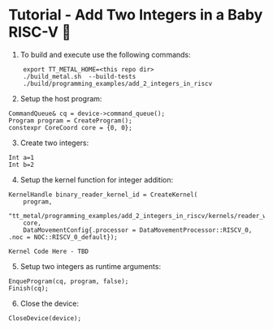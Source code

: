 # Tutorial - Add Two Integers in a Baby RISC-V 🚧
1. To build and execute use the following commands:

```export ARCH_NAME=<arch name>
    export TT_METAL_HOME=<this repo dir>
    ./build_metal.sh  --build-tests
    ./build/programming_examples/add_2_integers_in_riscv
```
2. Setup the host program:

```Device *device = CreateDevice(0);
CommandQueue& cq = device->command_queue();
Program program = CreateProgram();
constexpr CoreCoord core = {0, 0};
```
3. Create two integers:

```
Int a=1
Int b=2
```

4. Setup the kernel function for integer addition:

```
KernelHandle binary_reader_kernel_id = CreateKernel(
    program,
    "tt_metal/programming_examples/add_2_integers_in_riscv/kernels/reader_writer_add_in_riscv.cpp",
    core,
    DataMovementConfig{.processor = DataMovementProcessor::RISCV_0, .noc = NOC::RISCV_0_default});
```
```
Kernel Code Here - TBD
```
5. Setup two integers as runtime arguments:

```
EnqueProgram(cq, program, false);
Finish(cq);
```

6. Close the device:

```
CloseDevice(device);
```
